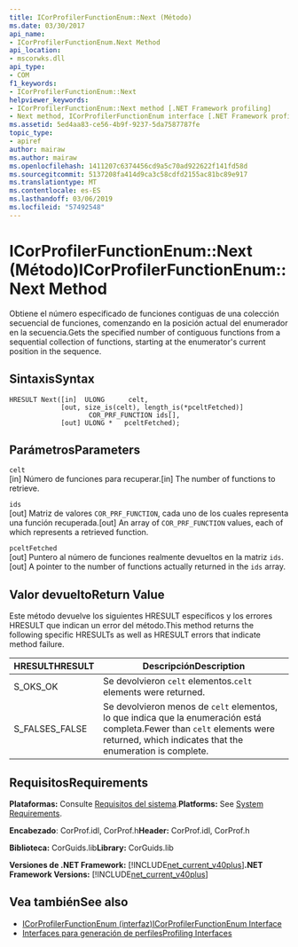 ```yaml
---
title: ICorProfilerFunctionEnum::Next (Método)
ms.date: 03/30/2017
api_name:
- ICorProfilerFunctionEnum.Next Method
api_location:
- mscorwks.dll
api_type:
- COM
f1_keywords:
- ICorProfilerFunctionEnum::Next
helpviewer_keywords:
- ICorProfilerFunctionEnum::Next method [.NET Framework profiling]
- Next method, ICorProfilerFunctionEnum interface [.NET Framework profiling]
ms.assetid: 5ed4aa83-ce56-4b9f-9237-5da7587787fe
topic_type:
- apiref
author: mairaw
ms.author: mairaw
ms.openlocfilehash: 1411207c6374456cd9a5c70ad922622f141fd58d
ms.sourcegitcommit: 5137208fa414d9ca3c58cdfd2155ac81bc89e917
ms.translationtype: MT
ms.contentlocale: es-ES
ms.lasthandoff: 03/06/2019
ms.locfileid: "57492548"
---
```

# <a name="icorprofilerfunctionenumnext-method"></a><span data-ttu-id="4dee3-102">ICorProfilerFunctionEnum::Next (Método)</span><span class="sxs-lookup"><span data-stu-id="4dee3-102">ICorProfilerFunctionEnum::Next Method</span></span>
<span data-ttu-id="4dee3-103">Obtiene el número especificado de funciones contiguas de una colección secuencial de funciones, comenzando en la posición actual del enumerador en la secuencia.</span><span class="sxs-lookup"><span data-stu-id="4dee3-103">Gets the specified number of contiguous functions from a sequential collection of functions, starting at the enumerator's current position in the sequence.</span></span>  
  
## <a name="syntax"></a><span data-ttu-id="4dee3-104">Sintaxis</span><span class="sxs-lookup"><span data-stu-id="4dee3-104">Syntax</span></span>  
  
```  
HRESULT Next([in]  ULONG      celt,  
             [out, size_is(celt), length_is(*pceltFetched)]  
                    COR_PRF_FUNCTION ids[],  
             [out] ULONG *   pceltFetched);  
```  
  
## <a name="parameters"></a><span data-ttu-id="4dee3-105">Parámetros</span><span class="sxs-lookup"><span data-stu-id="4dee3-105">Parameters</span></span>  
 `celt`  
 <span data-ttu-id="4dee3-106">[in] Número de funciones para recuperar.</span><span class="sxs-lookup"><span data-stu-id="4dee3-106">[in] The number of functions to retrieve.</span></span>  
  
 `ids`  
 <span data-ttu-id="4dee3-107">[out] Matriz de valores `COR_PRF_FUNCTION`, cada uno de los cuales representa una función recuperada.</span><span class="sxs-lookup"><span data-stu-id="4dee3-107">[out] An array of `COR_PRF_FUNCTION` values, each of which represents a retrieved function.</span></span>  
  
 `pceltFetched`  
 <span data-ttu-id="4dee3-108">[out] Puntero al número de funciones realmente devueltos en la matriz `ids`.</span><span class="sxs-lookup"><span data-stu-id="4dee3-108">[out] A pointer to the number of functions actually returned in the `ids` array.</span></span>  
  
## <a name="return-value"></a><span data-ttu-id="4dee3-109">Valor devuelto</span><span class="sxs-lookup"><span data-stu-id="4dee3-109">Return Value</span></span>  
 <span data-ttu-id="4dee3-110">Este método devuelve los siguientes HRESULT específicos y los errores HRESULT que indican un error del método.</span><span class="sxs-lookup"><span data-stu-id="4dee3-110">This method returns the following specific HRESULTs as well as HRESULT errors that indicate method failure.</span></span>  
  
|<span data-ttu-id="4dee3-111">HRESULT</span><span class="sxs-lookup"><span data-stu-id="4dee3-111">HRESULT</span></span>|<span data-ttu-id="4dee3-112">Descripción</span><span class="sxs-lookup"><span data-stu-id="4dee3-112">Description</span></span>|  
|-------------|-----------------|  
|<span data-ttu-id="4dee3-113">S_OK</span><span class="sxs-lookup"><span data-stu-id="4dee3-113">S_OK</span></span>|<span data-ttu-id="4dee3-114">Se devolvieron `celt` elementos.</span><span class="sxs-lookup"><span data-stu-id="4dee3-114">`celt` elements were returned.</span></span>|  
|<span data-ttu-id="4dee3-115">S_FALSE</span><span class="sxs-lookup"><span data-stu-id="4dee3-115">S_FALSE</span></span>|<span data-ttu-id="4dee3-116">Se devolvieron menos de `celt` elementos, lo que indica que la enumeración está completa.</span><span class="sxs-lookup"><span data-stu-id="4dee3-116">Fewer than `celt` elements were returned, which indicates that the enumeration is complete.</span></span>|  
  
## <a name="requirements"></a><span data-ttu-id="4dee3-117">Requisitos</span><span class="sxs-lookup"><span data-stu-id="4dee3-117">Requirements</span></span>  
 <span data-ttu-id="4dee3-118">**Plataformas:** Consulte [Requisitos del sistema](../../../../docs/framework/get-started/system-requirements.md).</span><span class="sxs-lookup"><span data-stu-id="4dee3-118">**Platforms:** See [System Requirements](../../../../docs/framework/get-started/system-requirements.md).</span></span>  
  
 <span data-ttu-id="4dee3-119">**Encabezado**: CorProf.idl, CorProf.h</span><span class="sxs-lookup"><span data-stu-id="4dee3-119">**Header:** CorProf.idl, CorProf.h</span></span>  
  
 <span data-ttu-id="4dee3-120">**Biblioteca:** CorGuids.lib</span><span class="sxs-lookup"><span data-stu-id="4dee3-120">**Library:** CorGuids.lib</span></span>  
  
 <span data-ttu-id="4dee3-121">**Versiones de .NET Framework:** [!INCLUDE[net_current_v40plus](../../../../includes/net-current-v40plus-md.md)]</span><span class="sxs-lookup"><span data-stu-id="4dee3-121">**.NET Framework Versions:** [!INCLUDE[net_current_v40plus](../../../../includes/net-current-v40plus-md.md)]</span></span>  
  
## <a name="see-also"></a><span data-ttu-id="4dee3-122">Vea también</span><span class="sxs-lookup"><span data-stu-id="4dee3-122">See also</span></span>
- [<span data-ttu-id="4dee3-123">ICorProfilerFunctionEnum (interfaz)</span><span class="sxs-lookup"><span data-stu-id="4dee3-123">ICorProfilerFunctionEnum Interface</span></span>](../../../../docs/framework/unmanaged-api/profiling/icorprofilerfunctionenum-interface.md)
- [<span data-ttu-id="4dee3-124">Interfaces para generación de perfiles</span><span class="sxs-lookup"><span data-stu-id="4dee3-124">Profiling Interfaces</span></span>](../../../../docs/framework/unmanaged-api/profiling/profiling-interfaces.md)
